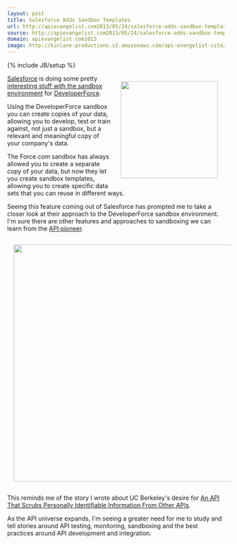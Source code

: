 ```yaml
---
layout: post
title: Salesforce Adds Sandbox Templates
url: http://apievangelist.com2013/05/24/salesforce-adds-sandbox-templates/
source: http://apievangelist.com2013/05/24/salesforce-adds-sandbox-templates/
domain: apievangelist.com2013
image: http://kinlane-productions.s3.amazonaws.com/api-evangelist-site/blog/developer-force-logo.png
---
```

{% include JB/setup %}
<p><img style="padding: 15px;" src="https://s3.amazonaws.com/kinlane-productions/salesforce/developer-force-logo.png" alt="" width="225" align="right" /></p>
<p><a href="http://www.salesforce.com/">Salesforce</a> is doing some pretty <a href="http://blogs.developerforce.com/tech-pubs/2013/05/sandbox-templates-and-a-new-look.html">interesting stuff with the sandbox environment</a> for <a href="http://developer.force.com/">DeveloperForce</a>.</p>
<p>Using the DeveloperForce sandbox you can create copies of your data, allowing you to develop, test or train against, not just a sandbox, but a relevant and meaningful copy of your company's data.</p>
<p>The Force.com sandbox has always allowed you to create a separate copy of your data, but now they let you create sandbox templates, allowing you to create specific data sets that you can reuse in different ways.</p>
<p>Seeing this feature coming out of Salesforce has prompted me to take a closer look at their approach to the DeveloperForce sandbox environment.  I'm sure there are other features and approaches to sandboxing we can learn from the <a href="http://apievangelist.com/2011/01/28/history-of-apis-salesforce-com/">API pioneer</a>.</p>
<p><img style="padding: 15px; display: block; margin-left: auto; margin-right: auto;" src="https://s3.amazonaws.com/kinlane-productions/salesforce/devforce-sandboxing.png" alt="" width="550" /></p>
<p>This reminds me of the story I wrote about UC Berkeley's desire for <a href="/2013/03/13/an-api-that-scrubs-personally-identifiable-information-from-other-apis/">An API That Scrubs Personally Identifiable Information From Other APIs</a>.</p>
<p>As the API universe expands, I'm seeing a greater need for me to study and tell stories around API testing, monitoring, sandboxing and the best practices around API development and integration.</p>
